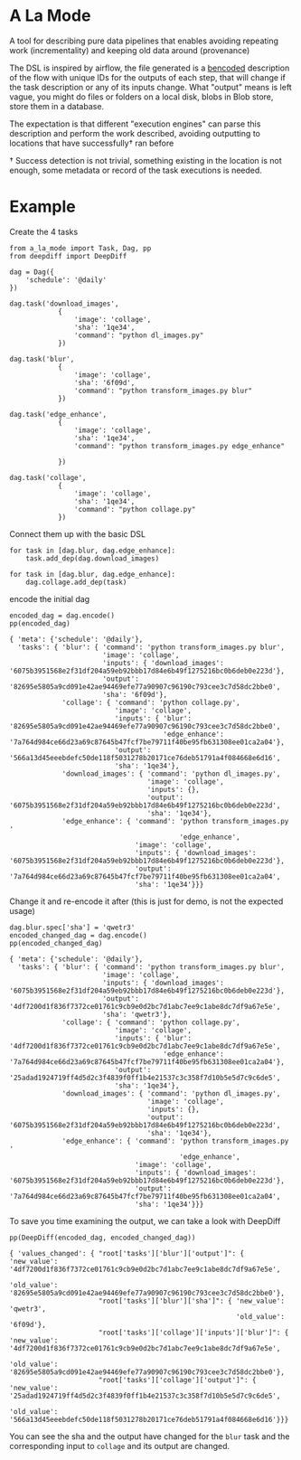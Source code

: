 # A La Mode

A tool for describing pure data pipelines that enables avoiding repeating work
(incrementality) and keeping old data around (provenance)

The DSL is inspired by airflow, the file generated is a
[bencoded](https://en.wikipedia.org/wiki/Bencode) description of the flow with
unique IDs for the outputs of each step, that will change if the task
description or any of its inputs change. What "output" means is left vague, you
might do files or folders on a local disk, blobs in Blob store, store them in a
database.

The expectation is that different "execution engines" can parse this description
and perform the work described, avoiding outputting to locations that have
successfully† ran before

† Success detection is not trivial, something existing in the location is not
enough, some metadata or record of the task executions is needed.

# Example

Create the 4 tasks

```
from a_la_mode import Task, Dag, pp
from deepdiff import DeepDiff

dag = Dag({
    'schedule': '@daily'
})

dag.task('download_images',
            {
                'image': 'collage',
                'sha': '1qe34',
                'command': "python dl_images.py"
            })

dag.task('blur',
            {
                'image': 'collage',
                'sha': '6f09d',
                'command': "python transform_images.py blur"
            })

dag.task('edge_enhance',
            {
                'image': 'collage',
                'sha': '1qe34',
                'command': "python transform_images.py edge_enhance"

            })

dag.task('collage',
            {
                'image': 'collage',
                'sha': '1qe34',
                'command': "python collage.py"
            })
```

Connect them up with the basic DSL

```
for task in [dag.blur, dag.edge_enhance]:
    task.add_dep(dag.download_images)

for task in [dag.blur, dag.edge_enhance]:
    dag.collage.add_dep(task)
```

encode the initial dag

```
encoded_dag = dag.encode()
pp(encoded_dag)
```

```
{ 'meta': {'schedule': '@daily'},
  'tasks': { 'blur': { 'command': 'python transform_images.py blur',
                       'image': 'collage',
                       'inputs': { 'download_images': '6075b3951568e2f31df204a59eb92bbb17d84e6b49f1275216bc0b6deb0e223d'},
                       'output': '82695e5805a9cd091e42ae94469efe77a90907c96190c793cee3c7d58dc2bbe0',
                       'sha': '6f09d'},
             'collage': { 'command': 'python collage.py',
                          'image': 'collage',
                          'inputs': { 'blur': '82695e5805a9cd091e42ae94469efe77a90907c96190c793cee3c7d58dc2bbe0',
                                      'edge_enhance': '7a764d984ce66d23a69c87645b47fcf7be79711f40be95fb631308ee01ca2a04'},
                          'output': '566a13d45eeebdefc50de118f5031278b20171ce76deb51791a4f084668e6d16',
                          'sha': '1qe34'},
             'download_images': { 'command': 'python dl_images.py',
                                  'image': 'collage',
                                  'inputs': {},
                                  'output': '6075b3951568e2f31df204a59eb92bbb17d84e6b49f1275216bc0b6deb0e223d',
                                  'sha': '1qe34'},
             'edge_enhance': { 'command': 'python transform_images.py '
                                          'edge_enhance',
                               'image': 'collage',
                               'inputs': { 'download_images': '6075b3951568e2f31df204a59eb92bbb17d84e6b49f1275216bc0b6deb0e223d'},
                               'output': '7a764d984ce66d23a69c87645b47fcf7be79711f40be95fb631308ee01ca2a04',
                               'sha': '1qe34'}}}
```

Change it and re-encode it after (this is just for demo, is not the expected usage)

```
dag.blur.spec['sha'] = 'qwetr3'
encoded_changed_dag = dag.encode()
pp(encoded_changed_dag)
```

```
{ 'meta': {'schedule': '@daily'},
  'tasks': { 'blur': { 'command': 'python transform_images.py blur',
                       'image': 'collage',
                       'inputs': { 'download_images': '6075b3951568e2f31df204a59eb92bbb17d84e6b49f1275216bc0b6deb0e223d'},
                       'output': '4df7200d1f836f7372ce01761c9cb9e0d2bc7d1abc7ee9c1abe8dc7df9a67e5e',
                       'sha': 'qwetr3'},
             'collage': { 'command': 'python collage.py',
                          'image': 'collage',
                          'inputs': { 'blur': '4df7200d1f836f7372ce01761c9cb9e0d2bc7d1abc7ee9c1abe8dc7df9a67e5e',
                                      'edge_enhance': '7a764d984ce66d23a69c87645b47fcf7be79711f40be95fb631308ee01ca2a04'},
                          'output': '25adad1924719ff4d5d2c3f4839f0ff1b4e21537c3c358f7d10b5e5d7c9c6de5',
                          'sha': '1qe34'},
             'download_images': { 'command': 'python dl_images.py',
                                  'image': 'collage',
                                  'inputs': {},
                                  'output': '6075b3951568e2f31df204a59eb92bbb17d84e6b49f1275216bc0b6deb0e223d',
                                  'sha': '1qe34'},
             'edge_enhance': { 'command': 'python transform_images.py '
                                          'edge_enhance',
                               'image': 'collage',
                               'inputs': { 'download_images': '6075b3951568e2f31df204a59eb92bbb17d84e6b49f1275216bc0b6deb0e223d'},
                               'output': '7a764d984ce66d23a69c87645b47fcf7be79711f40be95fb631308ee01ca2a04',
                               'sha': '1qe34'}}}
```

To save you time examining the output, we can take a look with DeepDiff

```
pp(DeepDiff(encoded_dag, encoded_changed_dag))
```
```
{ 'values_changed': { "root['tasks']['blur']['output']": { 'new_value': '4df7200d1f836f7372ce01761c9cb9e0d2bc7d1abc7ee9c1abe8dc7df9a67e5e',
                                                           'old_value': '82695e5805a9cd091e42ae94469efe77a90907c96190c793cee3c7d58dc2bbe0'},
                      "root['tasks']['blur']['sha']": { 'new_value': 'qwetr3',
                                                        'old_value': '6f09d'},
                      "root['tasks']['collage']['inputs']['blur']": { 'new_value': '4df7200d1f836f7372ce01761c9cb9e0d2bc7d1abc7ee9c1abe8dc7df9a67e5e',
                                                                      'old_value': '82695e5805a9cd091e42ae94469efe77a90907c96190c793cee3c7d58dc2bbe0'},
                      "root['tasks']['collage']['output']": { 'new_value': '25adad1924719ff4d5d2c3f4839f0ff1b4e21537c3c358f7d10b5e5d7c9c6de5',
                                                              'old_value': '566a13d45eeebdefc50de118f5031278b20171ce76deb51791a4f084668e6d16'}}}
```

You can see the sha and the output have changed for the `blur` task and the corresponding input to `collage` and its output are changed.



